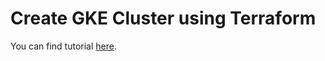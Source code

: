 # Create GKE Cluster using Terraform

You can find tutorial [here](https://www.youtube.com/watch?v=P0FuqXlS_ow&ab_channel=DevOps).
